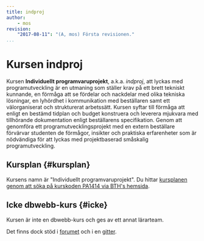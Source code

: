 ```yaml
---
title: indproj
author:
    - mos
revision:
    "2017-08-11": "(A, mos) Första revisionen."
...
```

Kursen indproj
==================================

Kursen **Individuellt programvaruprojekt**, a.k.a. *indproj*, att lyckas med programutveckling är en utmaning som ställer krav på ett brett tekniskt kunnande, en förmåga att se fördelar och nackdelar med olika tekniska lösningar, en lyhördhet i kommunikation med beställaren samt ett välorganiserat och strukturerat arbetssätt. Kursen syftar till förmåga att enligt en bestämd tidplan och budget konstruera och leverera mjukvara med tillhörande dokumentation enligt beställarens specifikation. Genom att genomföra ett programutvecklingsprojekt med en extern beställare förvärvar studenten de förmågor, insikter och praktiska erfarenheter som är nödvändiga för att lyckas med projektbaserad småskalig programutveckling.


<!--more-->




Kursplan {#kursplan}
-----------------------------------------------------

Kursens namn är "Individuellt programvaruprojekt". Du hittar [kursplanen genom att söka på kurskoden PA1414 via BTH's hemsida](http://edu.bth.se/utbildning/utb_kursplaner.asp?KKurskod=PA1414).



Icke dbwebb-kurs {#icke}
-----------------------------------------------------

Kursen är inte en dbwebb-kurs och ges av ett annat lärarteam.

Det finns dock stöd i [forumet](forum/viewforum.php?f=67) och i en [gitter](https://gitter.im/dbwebb-se/indproj).
